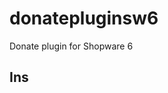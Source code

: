 # donatepluginsw6

Donate plugin for Shopware 6

## Ins

<!--stackedit_data:
eyJoaXN0b3J5IjpbLTY2NzI5MDQ0N119
-->